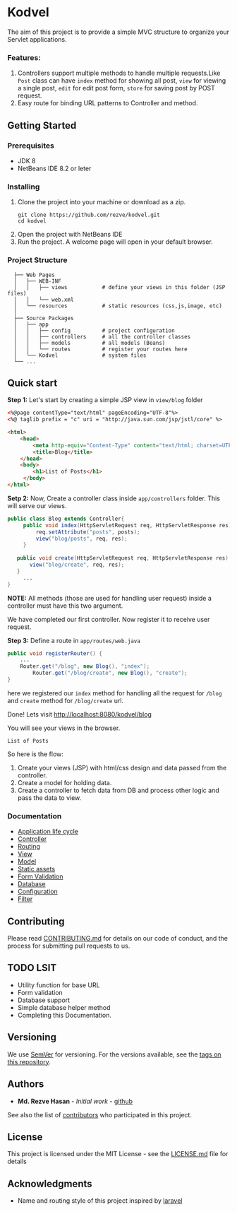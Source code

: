 # Kodvel

The aim of this project is to provide a simple MVC structure to organize your Servlet applications.

### Features:
1. Controllers support multiple methods to handle multiple requests.Like `Post` class can have `index` method for showing all post, `view` for viewing a single post, `edit` for edit post form, `store` for saving post by POST request.
2. Easy route for binding URL patterns to Controller and method.

## Getting Started

### Prerequisites

- JDK 8
- NetBeans IDE 8.2 or leter

### Installing

1. Clone the project into your machine or download as a zip.
    ```
    git clone https://github.com/rezve/kodvel.git
    cd kodvel
    ```
 2. Open the project with NetBeans IDE
 3. Run the project. A welcome page will open in your default browser.

### Project Structure

```
  ├── Web Pages               
  │   ├── WEB-INF             
  │   │   ├── views           # define your views in this folder (JSP files)
  │   │   └── web.xml         
  │   └── resources           # static resources (css,js,image, etc)
  │
  ├── Source Packages         
  │   ├── app                 
  │   │   ├── config          # project configuration
  │   │   ├── controllers     # all the controller classes
  │   │   ├── models          # all models (Beans)
  │   │   └── routes          # register your routes here
  │   └── Kodvel              # system files
  └── ...
```

## Quick start
**Step 1:**
Let's start by creating a simple JSP view in `view/blog` folder
```html
<%@page contentType="text/html" pageEncoding="UTF-8"%>
<%@ taglib prefix = "c" uri = "http://java.sun.com/jsp/jstl/core" %>

<html>
    <head>
        <meta http-equiv="Content-Type" content="text/html; charset=UTF-8">
        <title>Blog</title>
    </head>
    <body>
        <h1>List of Posts</h1>
     </body>
</html>
```

**Setp 2:** 
	Now, Create a controller class inside `app/controllers` folder. This will serve our views.
 
 ```java
 public class Blog extends Controller{
      public void index(HttpServletRequest req, HttpServletResponse res) {
          req.setAttribute("posts", posts);
          view("blog/posts", req, res);
      }
      
    public void create(HttpServletRequest req, HttpServletResponse res) {
        view("blog/create", req, res);
    }
      ...
 }
 ```
**NOTE:** All methods (those are used for handling user request) inside a controller must have this two argument. 

We have completed our first controller. Now register it to receive user request.

**Step 3:** Define a route in `app/routes/web.java`

```java
public void registerRouter() {   
	...
	Router.get("/blog", new Blog(), "index");
        Router.get("/blog/create", new Blog(), "create");
}
```
here we registered our `index` method for handling all the request for `/blog` and `create` method for `/blog/create` url.

Done! Lets visit [http://localhost:8080/kodvel/blog](http://localhost:8080/kodvel/blog)

You will see your views in the browser.

	List of Posts

So here is the flow: 
1. Create your views (JSP) with html/css design and data passed from the controller.
2. Create a model for holding data.
3. Create a controller to fetch data from DB and process other logic and pass the data to view.

### Documentation
* [Application life cycle]()
* [Controller]()
* [Routing]()
* [View]()
* [Model]()
* [Static assets]()
* [Form Validation]()
* [Database]()
* [Configuration]()
* [Filter]()

## Contributing

Please read [CONTRIBUTING.md](CONTRIBUTING.md) for details on our code of conduct, and the process for submitting pull requests to us.

## TODO LSIT
* Utility function for base URL
* Form validation
* Database support
* Simple database helper method
* Completing this Documentation.

## Versioning

We use [SemVer](http://semver.org/) for versioning. For the versions available, see the [tags on this repository](https://github.com/rezve/kodvel/tags). 

## Authors

* **Md. Rezve Hasan** - *Initial work* - [github](https://github.com/rezve)

See also the list of [contributors](https://github.com/rezve/kodvel/contributors) who participated in this project.

## License

This project is licensed under the MIT License - see the [LICENSE.md](LICENSE.md) file for details

## Acknowledgments

* Name and routing style of this project inspired by [laravel](https://github.com/laravel/laravel)

